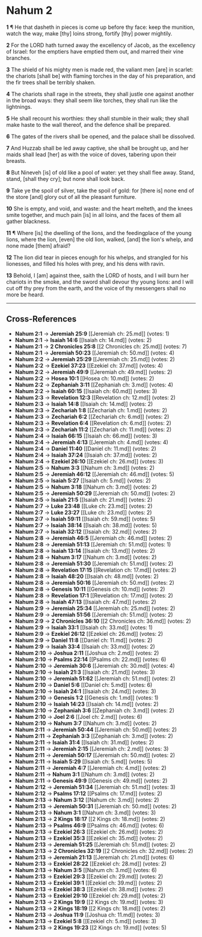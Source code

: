 # Nahum 2

**1** ¶ He that dasheth in pieces is come up before thy face: keep the munition, watch the way, make [thy] loins strong, fortify [thy] power mightily.

**2** For the LORD hath turned away the excellency of Jacob, as the excellency of Israel: for the emptiers have emptied them out, and marred their vine branches.

**3** The shield of his mighty men is made red, the valiant men [are] in scarlet: the chariots [shall be] with flaming torches in the day of his preparation, and the fir trees shall be terribly shaken.

**4** The chariots shall rage in the streets, they shall justle one against another in the broad ways: they shall seem like torches, they shall run like the lightnings.

**5** He shall recount his worthies: they shall stumble in their walk; they shall make haste to the wall thereof, and the defence shall be prepared.

**6** The gates of the rivers shall be opened, and the palace shall be dissolved.

**7** And Huzzab shall be led away captive, she shall be brought up, and her maids shall lead [her] as with the voice of doves, tabering upon their breasts.

**8** But Nineveh [is] of old like a pool of water: yet they shall flee away. Stand, stand, [shall they cry]; but none shall look back.

**9** Take ye the spoil of silver, take the spoil of gold: for [there is] none end of the store [and] glory out of all the pleasant furniture.

**10** She is empty, and void, and waste: and the heart melteth, and the knees smite together, and much pain [is] in all loins, and the faces of them all gather blackness.

**11** ¶ Where [is] the dwelling of the lions, and the feedingplace of the young lions, where the lion, [even] the old lion, walked, [and] the lion's whelp, and none made [them] afraid?

**12** The lion did tear in pieces enough for his whelps, and strangled for his lionesses, and filled his holes with prey, and his dens with ravin.

**13** Behold, I [am] against thee, saith the LORD of hosts, and I will burn her chariots in the smoke, and the sword shall devour thy young lions: and I will cut off thy prey from the earth, and the voice of thy messengers shall no more be heard.

---

## Cross-References

- **Nahum 2:1** → **Jeremiah 25:9** [[Jeremiah ch: 25.md]] (votes: 1)
- **Nahum 2:1** → **Isaiah 14:6** [[Isaiah ch: 14.md]] (votes: 2)
- **Nahum 2:1** → **2 Chronicles 25:8** [[2 Chronicles ch: 25.md]] (votes: 7)
- **Nahum 2:1** → **Jeremiah 50:23** [[Jeremiah ch: 50.md]] (votes: 4)
- **Nahum 2:2** → **Jeremiah 25:29** [[Jeremiah ch: 25.md]] (votes: 2)
- **Nahum 2:2** → **Ezekiel 37:23** [[Ezekiel ch: 37.md]] (votes: 4)
- **Nahum 2:2** → **Jeremiah 49:9** [[Jeremiah ch: 49.md]] (votes: 2)
- **Nahum 2:2** → **Hosea 10:1** [[Hosea ch: 10.md]] (votes: 2)
- **Nahum 2:2** → **Zephaniah 3:11** [[Zephaniah ch: 3.md]] (votes: 4)
- **Nahum 2:2** → **Isaiah 60:15** [[Isaiah ch: 60.md]] (votes: 3)
- **Nahum 2:3** → **Revelation 12:3** [[Revelation ch: 12.md]] (votes: 2)
- **Nahum 2:3** → **Isaiah 14:8** [[Isaiah ch: 14.md]] (votes: 2)
- **Nahum 2:3** → **Zechariah 1:8** [[Zechariah ch: 1.md]] (votes: 2)
- **Nahum 2:3** → **Zechariah 6:2** [[Zechariah ch: 6.md]] (votes: 2)
- **Nahum 2:3** → **Revelation 6:4** [[Revelation ch: 6.md]] (votes: 2)
- **Nahum 2:3** → **Zechariah 11:2** [[Zechariah ch: 11.md]] (votes: 2)
- **Nahum 2:4** → **Isaiah 66:15** [[Isaiah ch: 66.md]] (votes: 3)
- **Nahum 2:4** → **Jeremiah 4:13** [[Jeremiah ch: 4.md]] (votes: 4)
- **Nahum 2:4** → **Daniel 11:40** [[Daniel ch: 11.md]] (votes: 2)
- **Nahum 2:4** → **Isaiah 37:24** [[Isaiah ch: 37.md]] (votes: 2)
- **Nahum 2:4** → **Ezekiel 26:10** [[Ezekiel ch: 26.md]] (votes: 3)
- **Nahum 2:5** → **Nahum 3:3** [[Nahum ch: 3.md]] (votes: 2)
- **Nahum 2:5** → **Jeremiah 46:12** [[Jeremiah ch: 46.md]] (votes: 5)
- **Nahum 2:5** → **Isaiah 5:27** [[Isaiah ch: 5.md]] (votes: 2)
- **Nahum 2:5** → **Nahum 3:18** [[Nahum ch: 3.md]] (votes: 2)
- **Nahum 2:5** → **Jeremiah 50:29** [[Jeremiah ch: 50.md]] (votes: 2)
- **Nahum 2:5** → **Isaiah 21:5** [[Isaiah ch: 21.md]] (votes: 2)
- **Nahum 2:7** → **Luke 23:48** [[Luke ch: 23.md]] (votes: 2)
- **Nahum 2:7** → **Luke 23:27** [[Luke ch: 23.md]] (votes: 2)
- **Nahum 2:7** → **Isaiah 59:11** [[Isaiah ch: 59.md]] (votes: 5)
- **Nahum 2:7** → **Isaiah 38:14** [[Isaiah ch: 38.md]] (votes: 5)
- **Nahum 2:7** → **Isaiah 32:12** [[Isaiah ch: 32.md]] (votes: 2)
- **Nahum 2:8** → **Jeremiah 46:5** [[Jeremiah ch: 46.md]] (votes: 2)
- **Nahum 2:8** → **Jeremiah 51:13** [[Jeremiah ch: 51.md]] (votes: 1)
- **Nahum 2:8** → **Isaiah 13:14** [[Isaiah ch: 13.md]] (votes: 2)
- **Nahum 2:8** → **Nahum 3:17** [[Nahum ch: 3.md]] (votes: 2)
- **Nahum 2:8** → **Jeremiah 51:30** [[Jeremiah ch: 51.md]] (votes: 2)
- **Nahum 2:8** → **Revelation 17:15** [[Revelation ch: 17.md]] (votes: 2)
- **Nahum 2:8** → **Isaiah 48:20** [[Isaiah ch: 48.md]] (votes: 2)
- **Nahum 2:8** → **Jeremiah 50:16** [[Jeremiah ch: 50.md]] (votes: 2)
- **Nahum 2:8** → **Genesis 10:11** [[Genesis ch: 10.md]] (votes: 2)
- **Nahum 2:8** → **Revelation 17:1** [[Revelation ch: 17.md]] (votes: 2)
- **Nahum 2:8** → **Isaiah 47:13** [[Isaiah ch: 47.md]] (votes: 2)
- **Nahum 2:9** → **Jeremiah 25:34** [[Jeremiah ch: 25.md]] (votes: 2)
- **Nahum 2:9** → **Jeremiah 51:56** [[Jeremiah ch: 51.md]] (votes: 2)
- **Nahum 2:9** → **2 Chronicles 36:10** [[2 Chronicles ch: 36.md]] (votes: 2)
- **Nahum 2:9** → **Isaiah 33:1** [[Isaiah ch: 33.md]] (votes: 1)
- **Nahum 2:9** → **Ezekiel 26:12** [[Ezekiel ch: 26.md]] (votes: 2)
- **Nahum 2:9** → **Daniel 11:8** [[Daniel ch: 11.md]] (votes: 2)
- **Nahum 2:9** → **Isaiah 33:4** [[Isaiah ch: 33.md]] (votes: 2)
- **Nahum 2:10** → **Joshua 2:11** [[Joshua ch: 2.md]] (votes: 2)
- **Nahum 2:10** → **Psalms 22:14** [[Psalms ch: 22.md]] (votes: 6)
- **Nahum 2:10** → **Jeremiah 30:6** [[Jeremiah ch: 30.md]] (votes: 4)
- **Nahum 2:10** → **Isaiah 21:3** [[Isaiah ch: 21.md]] (votes: 3)
- **Nahum 2:10** → **Jeremiah 51:62** [[Jeremiah ch: 51.md]] (votes: 2)
- **Nahum 2:10** → **Daniel 5:6** [[Daniel ch: 5.md]] (votes: 6)
- **Nahum 2:10** → **Isaiah 24:1** [[Isaiah ch: 24.md]] (votes: 3)
- **Nahum 2:10** → **Genesis 1:2** [[Genesis ch: 1.md]] (votes: 1)
- **Nahum 2:10** → **Isaiah 14:23** [[Isaiah ch: 14.md]] (votes: 2)
- **Nahum 2:10** → **Zephaniah 3:6** [[Zephaniah ch: 3.md]] (votes: 2)
- **Nahum 2:10** → **Joel 2:6** [[Joel ch: 2.md]] (votes: 6)
- **Nahum 2:10** → **Nahum 3:7** [[Nahum ch: 3.md]] (votes: 2)
- **Nahum 2:11** → **Jeremiah 50:44** [[Jeremiah ch: 50.md]] (votes: 2)
- **Nahum 2:11** → **Zephaniah 3:3** [[Zephaniah ch: 3.md]] (votes: 2)
- **Nahum 2:11** → **Isaiah 31:4** [[Isaiah ch: 31.md]] (votes: 2)
- **Nahum 2:11** → **Jeremiah 2:15** [[Jeremiah ch: 2.md]] (votes: 3)
- **Nahum 2:11** → **Jeremiah 50:17** [[Jeremiah ch: 50.md]] (votes: 2)
- **Nahum 2:11** → **Isaiah 5:29** [[Isaiah ch: 5.md]] (votes: 5)
- **Nahum 2:11** → **Jeremiah 4:7** [[Jeremiah ch: 4.md]] (votes: 2)
- **Nahum 2:11** → **Nahum 3:1** [[Nahum ch: 3.md]] (votes: 2)
- **Nahum 2:11** → **Genesis 49:9** [[Genesis ch: 49.md]] (votes: 2)
- **Nahum 2:12** → **Jeremiah 51:34** [[Jeremiah ch: 51.md]] (votes: 3)
- **Nahum 2:12** → **Psalms 17:12** [[Psalms ch: 17.md]] (votes: 2)
- **Nahum 2:13** → **Nahum 3:12** [[Nahum ch: 3.md]] (votes: 2)
- **Nahum 2:13** → **Jeremiah 50:31** [[Jeremiah ch: 50.md]] (votes: 2)
- **Nahum 2:13** → **Nahum 3:1** [[Nahum ch: 3.md]] (votes: 3)
- **Nahum 2:13** → **2 Kings 18:17** [[2 Kings ch: 18.md]] (votes: 2)
- **Nahum 2:13** → **Psalms 46:9** [[Psalms ch: 46.md]] (votes: 6)
- **Nahum 2:13** → **Ezekiel 26:3** [[Ezekiel ch: 26.md]] (votes: 2)
- **Nahum 2:13** → **Ezekiel 35:3** [[Ezekiel ch: 35.md]] (votes: 2)
- **Nahum 2:13** → **Jeremiah 51:25** [[Jeremiah ch: 51.md]] (votes: 2)
- **Nahum 2:13** → **2 Chronicles 32:19** [[2 Chronicles ch: 32.md]] (votes: 2)
- **Nahum 2:13** → **Jeremiah 21:13** [[Jeremiah ch: 21.md]] (votes: 6)
- **Nahum 2:13** → **Ezekiel 28:22** [[Ezekiel ch: 28.md]] (votes: 2)
- **Nahum 2:13** → **Nahum 3:5** [[Nahum ch: 3.md]] (votes: 6)
- **Nahum 2:13** → **Ezekiel 29:3** [[Ezekiel ch: 29.md]] (votes: 2)
- **Nahum 2:13** → **Ezekiel 39:1** [[Ezekiel ch: 39.md]] (votes: 2)
- **Nahum 2:13** → **Ezekiel 38:3** [[Ezekiel ch: 38.md]] (votes: 2)
- **Nahum 2:13** → **Ezekiel 29:10** [[Ezekiel ch: 29.md]] (votes: 2)
- **Nahum 2:13** → **2 Kings 19:9** [[2 Kings ch: 19.md]] (votes: 3)
- **Nahum 2:13** → **2 Kings 18:19** [[2 Kings ch: 18.md]] (votes: 2)
- **Nahum 2:13** → **Joshua 11:9** [[Joshua ch: 11.md]] (votes: 3)
- **Nahum 2:13** → **Ezekiel 5:8** [[Ezekiel ch: 5.md]] (votes: 3)
- **Nahum 2:13** → **2 Kings 19:23** [[2 Kings ch: 19.md]] (votes: 5)
